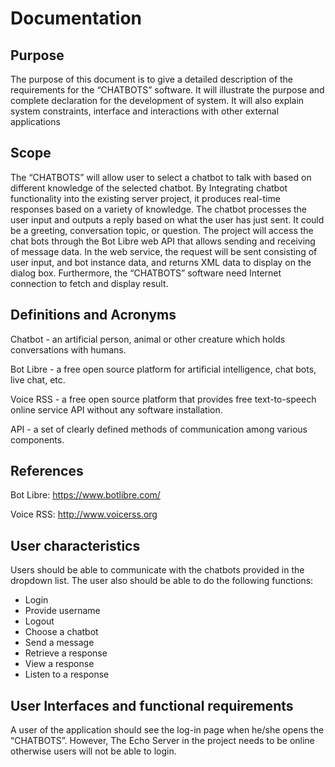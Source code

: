 # Documentation

## Purpose 
The purpose of this document is to give a detailed description of the requirements for the “CHATBOTS” software. It will illustrate the purpose and complete declaration for the development of system. It will also explain system constraints, interface and interactions with other external applications 
 
## Scope 
The “CHATBOTS” will allow user to select a chatbot to talk with based on different knowledge of the selected chatbot. By Integrating chatbot functionality into the existing server project, it produces real-time responses based on a variety of knowledge. The chatbot processes the user input and outputs a reply based on what the user has just sent. It could be a greeting, conversation topic, or question. 
The project will access the chat bots through the Bot Libre web API that allows sending and receiving of message data. In the web service, the request will be sent consisting of user input, and bot instance data, and returns XML data to display on the dialog box. 
Furthermore, the “CHATBOTS” software need Internet connection to fetch and display result. 
 
## Definitions and Acronyms 

Chatbot - an artificial person, animal or other creature which holds conversations with humans.  

Bot Libre - a free open source platform for artificial intelligence, chat bots, live chat, etc. 

Voice RSS - a free open source platform that provides free text-to-speech online service API without any software installation.

API - a set of clearly defined methods of communication among various components. 
 
## References 
Bot Libre: https://www.botlibre.com/ 

Voice RSS: http://www.voicerss.org 
  
  
## User characteristics 
Users should be able to communicate with the chatbots provided in the dropdown list. The user also should be able to do the following functions: 

* Login 
* Provide username 
* Logout 
* Choose a chatbot 
* Send a message 
* Retrieve a response 
* View a response 
* Listen to a response 


## User Interfaces and functional requirements 

A user of the application should see the log-in page when he/she opens the “CHATBOTS”. However, The Echo Server in the project needs to be online otherwise users will not be able to login. 
 
 
